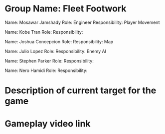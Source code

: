 # Group Name: Fleet Footwork

Name: Mosawar Jamshady
Role: Engineer
Responsibility: Player Movement

Name:  Kobe Tran
Role:
Responsibility: 

Name: Joshua Concepcion
Role:
Responsibility: Map

Name: Julio Lopez
Role:
Responsibility: Enemy AI

Name: Stephen Parker
Role:
Responsibility: 

Name: Nero Hamidi
Role:
Responsibility: 


# Description of current target for the game 

# Gameplay video link
